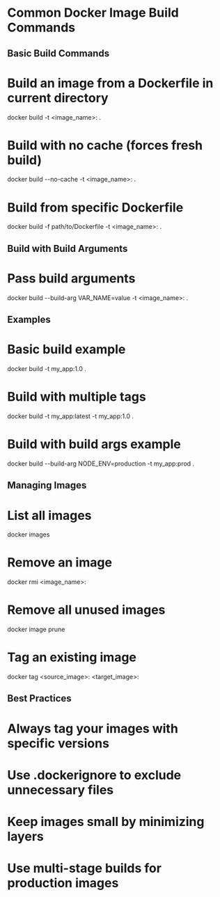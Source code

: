 # Common Docker Image Build Commands

## Basic Build Commands
# Build an image from a Dockerfile in current directory
docker build -t <image_name>:<tag> .

# Build with no cache (forces fresh build)
docker build --no-cache -t <image_name>:<tag> .

# Build from specific Dockerfile
docker build -f path/to/Dockerfile -t <image_name>:<tag> .

## Build with Build Arguments
# Pass build arguments
docker build --build-arg VAR_NAME=value -t <image_name>:<tag> .

## Examples
# Basic build example
docker build -t my_app:1.0 .

# Build with multiple tags
docker build -t my_app:latest -t my_app:1.0 .

# Build with build args example
docker build --build-arg NODE_ENV=production -t my_app:prod .

## Managing Images
# List all images
docker images

# Remove an image
docker rmi <image_name>:<tag>

# Remove all unused images
docker image prune

# Tag an existing image
docker tag <source_image>:<tag> <target_image>:<tag>

## Best Practices
# Always tag your images with specific versions
# Use .dockerignore to exclude unnecessary files
# Keep images small by minimizing layers
# Use multi-stage builds for production images
